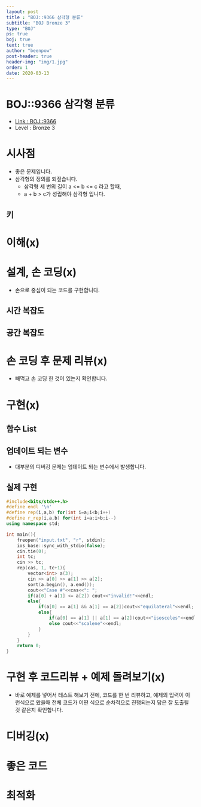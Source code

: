 ```yaml
---
layout: post
title : "BOJ::9366 삼각형 분류"
subtitle: "BOJ Bronze 3"
type: "BOJ"
ps: true
boj: true
text: true
author: "beenpow"
post-header: true
header-img: "img/1.jpg"
order: 1
date: 2020-03-13
---
```



# BOJ::9366 삼각형 분류
- [Link : BOJ::9366](https://www.acmicpc.net/problem/9366)
- Level : Bronze 3

# 시사점
- 좋은 문제입니다.
- 삼각형의 정의를 되짚습니다.
  - 삼각형 세 변의 길이 a <= b <= c 라고 할때,
  - a + b > c가 성립해야 삼각형 입니다.

## 키

# 이해(x)

# 설계, 손 코딩(x)
- 손으로 중심이 되는 코드를 구현합니다.

## 시간 복잡도

## 공간 복잡도

# 손 코딩 후 문제 리뷰(x)
- 빼먹고 손 코딩 한 것이 있는지 확인합니다.

# 구현(x)

## 함수 List 

## 업데이트 되는 변수
- 대부분의 디버깅 문제는 업데이트 되는 변수에서 발생합니다.

## 실제 구현 

```cpp
#include<bits/stdc++.h>
#define endl '\n'
#define rep(i,a,b) for(int i=a;i<b;i++)
#define r_rep(i,a,b) for(int i=a;i>b;i--)
using namespace std;

int main(){
    freopen("input.txt", "r", stdin);
    ios_base::sync_with_stdio(false);
    cin.tie(0);
    int tc;
    cin >> tc;
    rep(cas, 1, tc+1){
        vector<int> a(3);
        cin >> a[0] >> a[1] >> a[2];
        sort(a.begin(), a.end());
        cout<<"Case #"<<cas<<": ";
        if(a[0] + a[1] <= a[2]) cout<<"invalid!"<<endl;
        else{
            if(a[0] == a[1] && a[1] == a[2])cout<<"equilateral"<<endl;
            else{
                if(a[0] == a[1] || a[1] == a[2])cout<<"isosceles"<<endl;
                else cout<<"scalene"<<endl;
            }
        }
    }
    return 0;
}
```

# 구현 후 코드리뷰 + 예제 돌려보기(x)
- 바로 예제를 넣어서 테스트 해보기 전에, 코드를 한 번 리뷰하고, 예제의 입력이 이런식으로 왔을때
  전체 코드가 어떤 식으로 순차적으로 진행되는지 답은 잘 도출될 것 같은지 확인합니다.

# 디버깅(x)

# 좋은 코드

# 최적화
